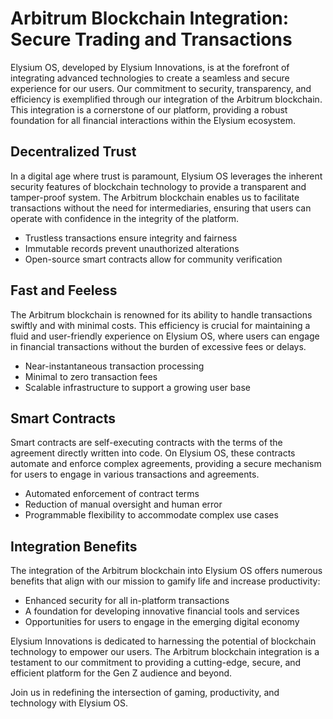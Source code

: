 # Arbitrum Blockchain Integration: Secure Trading and Transactions

Elysium OS, developed by Elysium Innovations, is at the forefront of integrating advanced technologies to create a seamless and secure experience for our users. Our commitment to security, transparency, and efficiency is exemplified through our integration of the Arbitrum blockchain. This integration is a cornerstone of our platform, providing a robust foundation for all financial interactions within the Elysium ecosystem.

## Decentralized Trust

In a digital age where trust is paramount, Elysium OS leverages the inherent security features of blockchain technology to provide a transparent and tamper-proof system. The Arbitrum blockchain enables us to facilitate transactions without the need for intermediaries, ensuring that users can operate with confidence in the integrity of the platform.

- Trustless transactions ensure integrity and fairness
- Immutable records prevent unauthorized alterations
- Open-source smart contracts allow for community verification

## Fast and Feeless

The Arbitrum blockchain is renowned for its ability to handle transactions swiftly and with minimal costs. This efficiency is crucial for maintaining a fluid and user-friendly experience on Elysium OS, where users can engage in financial transactions without the burden of excessive fees or delays.

- Near-instantaneous transaction processing
- Minimal to zero transaction fees
- Scalable infrastructure to support a growing user base

## Smart Contracts

Smart contracts are self-executing contracts with the terms of the agreement directly written into code. On Elysium OS, these contracts automate and enforce complex agreements, providing a secure mechanism for users to engage in various transactions and agreements.

- Automated enforcement of contract terms
- Reduction of manual oversight and human error
- Programmable flexibility to accommodate complex use cases

## Integration Benefits

The integration of the Arbitrum blockchain into Elysium OS offers numerous benefits that align with our mission to gamify life and increase productivity:

- Enhanced security for all in-platform transactions
- A foundation for developing innovative financial tools and services
- Opportunities for users to engage in the emerging digital economy

Elysium Innovations is dedicated to harnessing the potential of blockchain technology to empower our users. The Arbitrum blockchain integration is a testament to our commitment to providing a cutting-edge, secure, and efficient platform for the Gen Z audience and beyond.

Join us in redefining the intersection of gaming, productivity, and technology with Elysium OS.